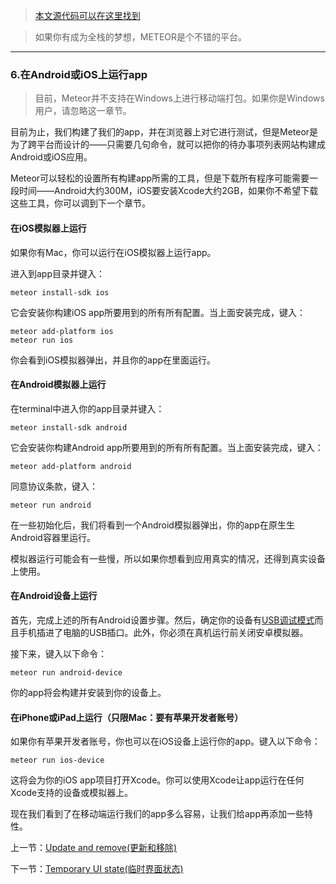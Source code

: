 > [本文源代码可以在这里找到](https://github.com/meteor/simple-todos-react)

> 如果你有成为全栈的梦想，METEOR是个不错的平台。

---

### 6.在Android或iOS上运行app

> 目前，Meteor并不支持在Windows上进行移动端打包。如果你是Windows用户，请忽略这一章节。

目前为止，我们构建了我们的app，并在浏览器上对它进行测试，但是Meteor是为了跨平台而设计的——只需要几句命令，就可以把你的待办事项列表网站构建成Android或iOS应用。

Meteor可以轻松的设置所有构建app所需的工具，但是下载所有程序可能需要一段时间——Android大约300M，iOS要安装Xcode大约2GB，如果你不希望下载这些工具，你可以调到下一个章节。

#### 在iOS模拟器上运行

如果你有Mac，你可以运行在iOS模拟器上运行app。

进入到app目录并键入：

```
meteor install-sdk ios
```

它会安装你构建iOS app所要用到的所有所有配置。当上面安装完成，键入：

```
meteor add-platform ios
meteor run ios
```

你会看到iOS模拟器弹出，并且你的app在里面运行。

#### 在Android模拟器上运行

在terminal中进入你的app目录并键入：

```
meteor install-sdk android
```

它会安装你构建Android app所要用到的所有所有配置。当上面安装完成，键入：

```
meteor add-platform android
```

同意协议条款，键入：

```
meteor run android
```

在一些初始化后，我们将看到一个Android模拟器弹出，你的app在原生生Android容器里运行。

模拟器运行可能会有一些慢，所以如果你想看到应用真实的情况，还得到真实设备上使用。

#### 在Android设备上运行

首先，完成上述的所有Android设置步骤。然后，确定你的设备有[USB调试模式](https://developer.android.com/studio/run/device.html#developer-device-options)而且手机插进了电脑的USB插口。此外，你必须在真机运行前关闭安卓模拟器。

接下来，键入以下命令：

```
meteor run android-device
```

你的app将会构建并安装到你的设备上。

#### 在iPhone或iPad上运行（只限Mac：要有苹果开发者账号）

如果你有苹果开发者账号，你也可以在iOS设备上运行你的app。键入以下命令：

```
meteor run ios-device
```

这将会为你的iOS app项目打开Xcode。你可以使用Xcode让app运行在任何Xcode支持的设备或模拟器上。

现在我们看到了在移动端运行我们的app多么容易，让我们给app再添加一些特性。

上一节：[Update and remove(更新和移除)](https://github.com/rockjins/Meteor-Tutorials/blob/master/React/05-Update-and-remove.md)

下一节：[Temporary UI state(临时界面状态)](https://github.com/rockjins/Meteor-Tutorials/blob/master/React/07-Temporary-UI-state.md)
